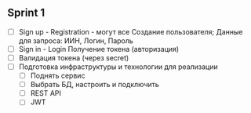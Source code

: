 ## Sprint 1
- [ ] Sign up - Registration - могут все Создание пользователя; Данные для запроса: ИИН, Логин, Пароль
- [ ] Sign in - Login Получение токена (авторизация)
- [ ] Валидация токена (через secret)
- [ ] Подготовка инфраструктуры и технологии для реализации
  - [ ] Поднять сервис
  - [ ] Выбрать БД, настроить и подключить
  - [ ] REST API
  - [ ] JWT